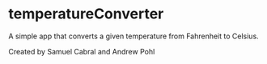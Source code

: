 # temperatureConverter
A simple app that converts a given temperature from Fahrenheit to Celsius.

Created by Samuel Cabral and Andrew Pohl
